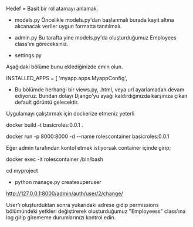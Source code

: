 Hedef = Basit bir rol atamayı anlamak.

* models.py
Öncelikle models.py'dan başlanmalı burada kayıt altına alıcanacak veriler uygun formatta tanıtılmalı.

* admin.py
Bu tarafta yine models.py'da oluşturduğumuz Employees class'ını göreceksiniz.

* settings.py

Aşağıdaki bölüme bunu eklediğinizde emin olun.

INSTALLED_APPS = [
    'myapp.apps.MyappConfig',

* Bu bölümde herhangi bir views.py, .html, veya url ayarlamadan devam ediyoruz. Bundan dolayı Django'yu ayağı kaldırdığınızda karşınıza çıkan default görüntü gelecektir.

Uygulamayı çalıştırmak için dockerize etmeniz yeterli

docker build -t basicroles:0.0.1 .

docker run -p 8000:8000 -d --name rolescontainer basicroles:0.0.1

Eğer admin tarafından kontol etmek istiyorsak container içinde girip;

docker exec -it rolescontainer /bin/bash

cd myproject

* python manage.py createsuperuser

http://127.0.0.1:8000/admin/auth/user/2/change/

User'ı oluşturduktan sonra yukarıdaki adrese gidip permissions bölümündeki yetkleri değiştirerek oluşturduğumuz "Employeess" class'ına log girip girememe durumlarınızı kontrol edin.

